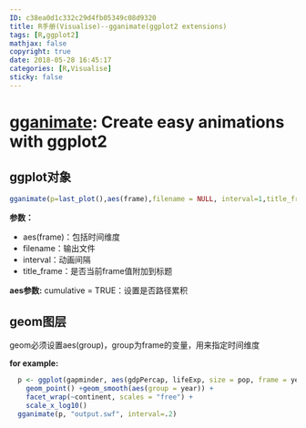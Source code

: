 ```yaml
---
ID: c38ea0d1c332c29d4fb05349c08d9320
title: R手册(Visualise)--gganimate(ggplot2 extensions)
tags: [R,ggplot2]
mathjax: false
copyright: true
date: 2018-05-28 16:45:17
categories: [R,Visualise]
sticky: false
---
```


# [gganimate][gganimate]: Create easy animations with ggplot2

[gganimate]: https://github.com/dgrtwo/gganimate

## ggplot对象

```R
gganimate(p=last_plot(),aes(frame),filename = NULL, interval=1,title_frame = TRUE )
```

**参数：**

- aes(frame)：包括时间维度
- filename：输出文件
- interval：动画间隔
- title_frame：是否当前frame值附加到标题

**aes参数:**
cumulative = TRUE：设置是否路径累积

## geom图层

geom必须设置aes(group)，group为frame的变量，用来指定时间维度

**for example:**

```R
  p <- ggplot(gapminder, aes(gdpPercap, lifeExp, size = pop, frame = year)) +
    geom_point() +geom_smooth(aes(group = year)) +
    facet_wrap(~continent, scales = "free") +
    scale_x_log10()
  gganimate(p, "output.swf", interval=.2)
```

  



